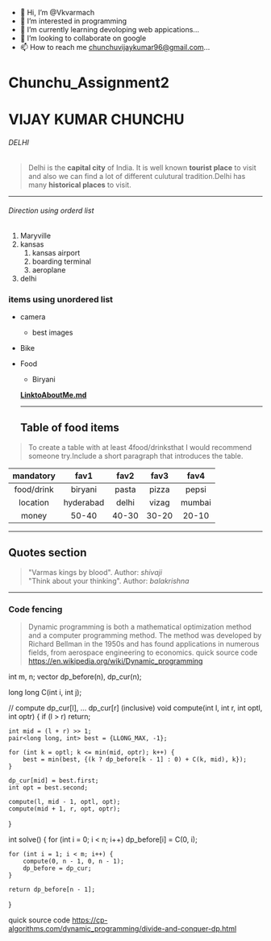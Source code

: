 - 👋 Hi, I’m @Vkvarmach
- 👀 I’m interested in programming
- 🌱 I’m currently learning devoloping web appications...
- 💞️ I’m looking to collaborate on google
- 📫 How to reach me chunchuvijaykumar96@gmail.com...

<!---
Vkvarmach/Vkvarmach is a ✨ special ✨ repository because its `README.md` (this file) appears on your GitHub profile.
You can click the Preview link to take a look at your changes.
--->
# Chunchu_Assignment2
# VIJAY KUMAR CHUNCHU
###### DELHI
>Delhi is the **capital city** of India. It is well known **tourist place** to visit and also we can find a lot of different culutural tradition.Delhi has many **historical places** to visit.

************************************************

###### Direction using orderd list

1. Maryville
2. kansas
    1. kansas airport
    2. boarding terminal
    3. aeroplane
3. delhi

### items using unordered list

* camera
    * best images
* Bike
* Food
    * Biryani

    **[LinktoAboutMe.md](AboutMe.md)**

    ---------------

    ## Table of food items
>To create a table with at least 4food/drinksthat I would recommend someone try.Include a short paragraph that introduces the table.

|mandatory     |fav1     |fav2     |fav3     |fav4     |
| :-----:      | :-----: | :-----: | :-----: | :-----: |
|food/drink    |biryani  |pasta    |pizza    |pepsi    |
|location      |hyderabad|delhi    |vizag    |mumbai   |
|money         |50-40    |40-30    |30-20    |20-10    |

 --------------

 ## Quotes section
>"Varmas kings by blood".
Author: *shivaji* <br>
>"Think about your thinking".
Author: *balakrishna* <br>

**********************

### Code fencing
>Dynamic programming is both a mathematical optimization method and a computer programming method. The method was developed by Richard Bellman in the 1950s and has found applications in numerous fields, from aerospace engineering to economics. quick source code <https://en.wikipedia.org/wiki/Dynamic_programming>

int m, n;
vector<long long> dp_before(n), dp_cur(n);

long long C(int i, int j);

// compute dp_cur[l], ... dp_cur[r] (inclusive)
void compute(int l, int r, int optl, int optr) {
    if (l > r)
        return;

    int mid = (l + r) >> 1;
    pair<long long, int> best = {LLONG_MAX, -1};

    for (int k = optl; k <= min(mid, optr); k++) {
        best = min(best, {(k ? dp_before[k - 1] : 0) + C(k, mid), k});
    }

    dp_cur[mid] = best.first;
    int opt = best.second;

    compute(l, mid - 1, optl, opt);
    compute(mid + 1, r, opt, optr);
}

int solve() {
    for (int i = 0; i < n; i++)
        dp_before[i] = C(0, i);

    for (int i = 1; i < m; i++) {
        compute(0, n - 1, 0, n - 1);
        dp_before = dp_cur;
    }

    return dp_before[n - 1];
}

quick source code <https://cp-algorithms.com/dynamic_programming/divide-and-conquer-dp.html>

